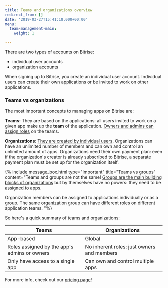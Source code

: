 ```yaml
---
title: Teams and organizations overview
redirect_from: []
date: '2019-03-27T15:41:18.000+00:00'
menu:
  team-management-main:
    weight: 1

---
```

There are two types of accounts on Bitrise:

* individual user accounts
* organization accounts

When signing up to Bitrise, you create an individual user account. Individual users can create their own applications or be invited to work on other applications.

### Teams vs organizations

The most important concepts to managing apps on Bitrise are:

**Teams:** They are based on the applications: all users invited to work on a given app make up the **team** of the application. [Owners and admins can assign roles](user-roles-on-app-teams/) on the teams.

**Organizations**: [They are created by individual users](/team-management/organizations/creating-org/). Organizations can have an unlimited number of members and can own and control an unlimited amount of apps. Organizations need their own payment plan: even if the organization's creator is already subscribed to Bitrise, a separate payment plan must be set up for the organization itself.

{% include message_box.html type="important" title="Teams vs groups" content="Teams and groups are not the same! [Groups are the main building blocks of organizations](/team-management/organizations/members-organizations/) but by themselves have no powers: they need to be [assigned to apps](/team-management/organizations/managing-apps/#assigning-groups-to-apps).

Organization members can be assigned to applications individually or as a group. The same organization group can have different roles on different application teams. "%}

So here's a quick summary of teams and organizations:

| Teams | Organizations |
| --- | --- |
| App-based | Global |
| Roles assigned by the app's admins or owners | No inherent roles: just owners and members |
| Only have access to a single app | Can own and control multiple apps |

For more info, check out our [pricing page](https://www.bitrise.io/pricing/)!